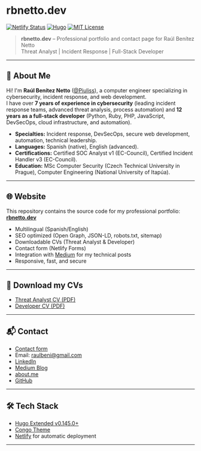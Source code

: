 # rbnetto.dev

[![Netlify Status](https://api.netlify.com/api/v1/badges/8641327d-70fe-4841-b613-4ffa2d469ffd/deploy-status)](https://app.netlify.com/sites/rbnetto/deploys)
[![Hugo](https://img.shields.io/badge/Hugo-Extended%20v0.145.0-ff4088?logo=hugo)](https://gohugo.io/)
[![MIT License](https://img.shields.io/badge/license-MIT-blue.svg)](LICENSE)

> **rbnetto.dev** – Professional portfolio and contact page for Raúl Benítez Netto  
> Threat Analyst | Incident Response | Full-Stack Developer

---

## 👋 About Me

Hi! I'm **Raúl Benítez Netto** ([@Piuliss](https://github.com/Piuliss)), a computer engineer specializing in cybersecurity, incident response, and web development.  
I have over **7 years of experience in cybersecurity** (leading incident response teams, advanced threat analysis, process automation) and **12 years as a full-stack developer** (Python, Ruby, PHP, JavaScript, DevSecOps, cloud infrastructure, and automation).

- **Specialties:** Incident response, DevSecOps, secure web development, automation, technical leadership.
- **Languages:** Spanish (native), English (advanced).
- **Certifications:** Certified SOC Analyst v1 (EC-Council), Certified Incident Handler v3 (EC-Council).
- **Education:** MSc Computer Security (Czech Technical University in Prague), Computer Engineering (National University of Itapúa).

---

## 🌐 Website

This repository contains the source code for my professional portfolio:  
**[rbnetto.dev](https://rbnetto.dev)**

- Multilingual (Spanish/English)
- SEO optimized (Open Graph, JSON-LD, robots.txt, sitemap)
- Downloadable CVs (Threat Analyst & Developer)
- Contact form (Netlify Forms)
- Integration with [Medium](https://blog.rbnetto.dev) for my technical posts
- Responsive, fast, and secure

---

## 📄 Download my CVs

- [Threat Analyst CV (PDF)](https://rbnetto.dev/pdf/Raul-Benitez-Netto-CV-ThreatAnalyst.pdf)
- [Developer CV (PDF)](https://rbnetto.dev/pdf/Raul-Benitez-Netto-CV-Devs.pdf)

---

## 📬 Contact

- [Contact form](https://rbnetto.dev/contact/)
- Email: [raulbeni@gmail.com](mailto:raulbeni@gmail.com)
- [LinkedIn](https://www.linkedin.com/in/rauliss/)
- [Medium Blog](https://blog.rbnetto.dev)
- [about.me](https://about.me/rauliss)
- [GitHub](https://github.com/Piuliss)

---

## 🛠️ Tech Stack

- [Hugo Extended v0.145.0+](https://gohugo.io/)
- [Congo Theme](https://github.com/jpanther/congo)
- [Netlify](https://www.netlify.com/) for automatic deployment

---